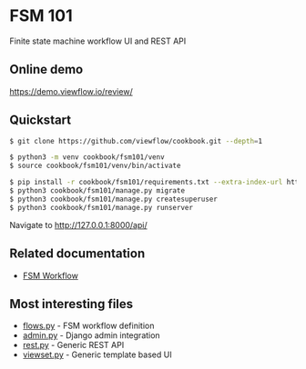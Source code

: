 # FSM 101

Finite state machine workflow UI and REST API

## Online demo

https://demo.viewflow.io/review/

## Quickstart

```bash
$ git clone https://github.com/viewflow/cookbook.git --depth=1

$ python3 -m venv cookbook/fsm101/venv
$ source cookbook/fsm101/venv/bin/activate

$ pip install -r cookbook/fsm101/requirements.txt --extra-index-url https://pypi.viewflow.io/<licence_id>/simple/
$ python3 cookbook/fsm101/manage.py migrate
$ python3 cookbook/fsm101/manage.py createsuperuser
$ python3 cookbook/fsm101/manage.py runserver
```

Navigate to http://127.0.0.1:8000/api/

## Related documentation
- [FSM Workflow](https://docs.viewflow.io/fsm/index.html)

## Most interesting files
- [flows.py](./review/flows.py) - FSM workflow definition
- [admin.py](./review/admin.py) - Django admin integration
- [rest.py](./review/rest.py) - Generic REST API
- [viewset.py](./review/viewset.py) - Generic template based UI
